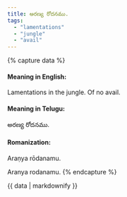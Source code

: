 ```yaml
---
title: అరణ్య రోదనము.
tags:
  - "lamentations"
  - "jungle"
  - "avail"
---
```


{% capture data %}
#### Meaning in English:
Lamentations in the jungle.
Of no avail.

#### Meaning in Telugu:
అరణ్య రోదనము.

#### Romanization:
Araṇya rōdanamu.

Aranya rodanamu.
{% endcapture %}

{{ data | markdownify }}

